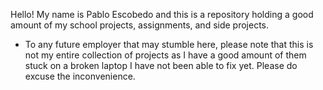 Hello! My name is Pablo Escobedo and this is a repository holding a good amount of my school projects, assignments, and side projects. 

- To any future employer that may stumble here, please note that this is not my entire collection of projects as I have a good amount of them stuck on a broken laptop I have not been able to fix yet. Please do excuse the inconvenience. 

<!---
pce93/pce93 is a ✨ special ✨ repository because its `README.md` (this file) appears on your GitHub profile.
You can click the Preview link to take a look at your changes.
--->
